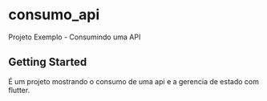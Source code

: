 # consumo_api

Projeto Exemplo - Consumindo uma API
## Getting Started

É um projeto mostrando o consumo de uma api e a gerencia de estado com flutter.
